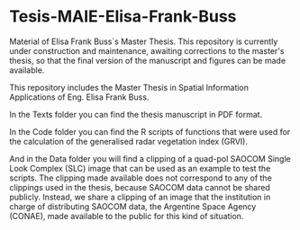 # Tesis-MAIE-Elisa-Frank-Buss

Material of Elisa Frank Buss´s Master Thesis.
This repository is currently under construction and maintenance, awaiting corrections to the master's thesis, so that the final version of the manuscript and figures can be made available.


This repository includes the Master Thesis in Spatial Information Applications of Eng. Elisa Frank Buss.

In the Texts folder you can find the thesis manuscript in PDF format.

In the Code folder you can find the R scripts of functions that were used for the calculation of the generalised radar vegetation index (GRVI).

And in the Data folder you will find a clipping of a quad-pol SAOCOM Single Look Complex (SLC) image that can be used as an example to test the scripts. The clipping made available does not correspond to any of the clippings used in the thesis, because SAOCOM data cannot be shared publicly. Instead, we share a clipping of an image that the institution in charge of distributing SAOCOM data, the Argentine Space Agency (CONAE), made available to the public for this kind of situation.